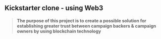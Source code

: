 ## Kickstarter clone - using Web3

> #### The purpose of this project is to create a possible solution for establishing greater trust between campaign backers & campaign owners by using blockchain technology
